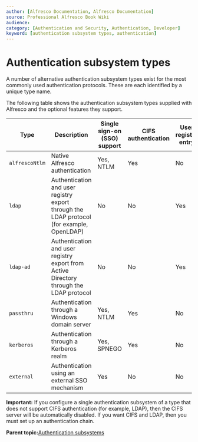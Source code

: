 ```yaml
---
author: [Alfresco Documentation, Alfresco Documentation]
source: Professional Alfresco Book Wiki
audience: 
category: [Authentication and Security, Authentication, Developer]
keyword: [authentication subsystem types, authentication]
---
```


# Authentication subsystem types

A number of alternative authentication subsystem types exist for the most commonly used authentication protocols. These are each identified by a unique type name.

The following table shows the authentication subsystem types supplied with Alfresco and the optional features they support.

|Type|Description|Single sign-on \(SSO\) support|CIFS authentication|User registry entry|
|----|-----------|------------------------------|-------------------|-------------------|
|`alfrescoNtlm`|Native Alfresco authentication|Yes, NTLM|Yes|No|
|`ldap`|Authentication and user registry export through the LDAP protocol \(for example, OpenLDAP\)|No|No|Yes|
|`ldap-ad`|Authentication and user registry export from Active Directory through the LDAP protocol|No|No|Yes|
|`passthru`|Authentication through a Windows domain server|Yes, NTLM|Yes|No|
|`kerberos`|Authentication through a Kerberos realm|Yes, SPNEGO|Yes|No|
|`external`|Authentication using an external SSO mechanism|Yes|No|No|

**Important:** If you configure a single authentication subsystem of a type that does not support CIFS authentication \(for example, LDAP\), then the CIFS server will be automatically disabled. If you want CIFS and LDAP, then you must set up an authentication chain.

**Parent topic:**[Authentication subsystems](../concepts/auth-subsystem-intro.md)


